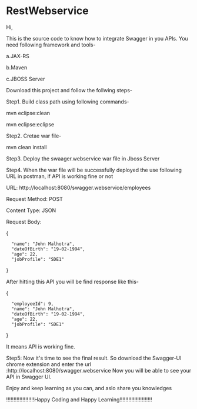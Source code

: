 # RestWebservice
Hi,

This is the source code to know how to integrate Swagger in you APIs.
You need following framework and tools-

a.JAX-RS

b.Maven

c.JBOSS Server

Download this project and follow the follwing steps-

Step1. Build class path using following commands-

mvn eclipse:clean

mvn eclipse:eclipse

Step2. Cretae war file-

mvn clean install

Step3. Deploy the swaager.webservice war file in Jboss Server

Step4. When the war file will be successfully deployed the use following URL in postman, if API is working fine or not

URL: http://localhost:8080/swagger.webservice/employees

Request Method: POST

Content Type: JSON

Request Body:

{

      "name": "John Malhotra",
      "dateOfBirth": "19-02-1994",
      "age": 22,
      "jobProfile": "SDE1"
      
}

After hitting this API you will be find response like this-

{

      "employeeId": 9,
      "name": "John Malhotra",
      "dateOfBirth": "19-02-1994",
      "age": 22,
      "jobProfile": "SDE1"
      
}

It means API is working fine.

Step5: Now it's time to see the final result. So download the Swagger-UI chrome extension and enter the url :http://localhost:8080/swagger.webservice
Now you will be  able to see your API in Swagger UI.


Enjoy and keep learning as you can, and aslo share you knowledges

!!!!!!!!!!!!!!!!!!!Happy Coding and Happy Learning!!!!!!!!!!!!!!!!!!!!!!

